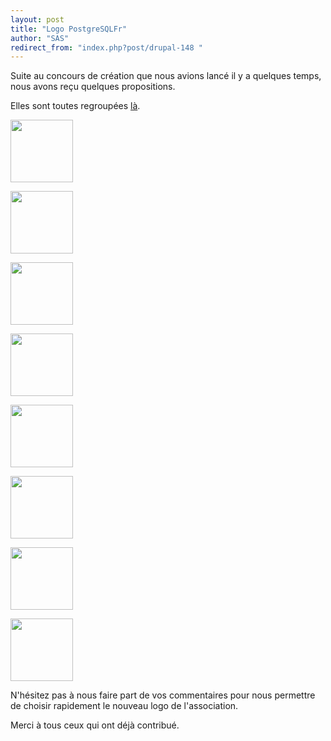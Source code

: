 ```yaml
---
layout: post
title: "Logo PostgreSQLFr"
author: "SAS"
redirect_from: "index.php?post/drupal-148 "
---
```




<p>Suite au concours de création que nous avions lancé il y a quelques temps, nous avons reçu quelques propositions.</p>

<p>

Elles sont toutes regroupées <a href="http://dbadialog.free.fr/PGFr/logos.html" target="_blank">là</a>.

</p>

<p>

<a href="http://dbadialog.free.fr/PGFr/francophant2.png"><img src="http://dbadialog.free.fr/PGFr/francophant2.png" width="100" /></a>

<a href="http://dbadialog.free.fr/PGFr/postgrefr.png"><img src="http://dbadialog.free.fr/PGFr/postgrefr.png" width="100" /></a>

<a href="http://dbadialog.free.fr/PGFr/skeespin-1.png"><img src="http://dbadialog.free.fr/PGFr/skeespin-1.png" width="100" /></a>

<a href="http://dbadialog.free.fr/PGFr/postresqlfr.png"><img src="http://dbadialog.free.fr/PGFr/postresqlfr.png" width="100" /></a>

</p>

<p>

<a href="http://dbadialog.free.fr/PGFr/postgresqlfr4.png"><img src="http://dbadialog.free.fr/PGFr/postgresqlfr4.png" width="100" /></a>

<a href="http://dbadialog.free.fr/PGFr/francophant.png"><img src="http://dbadialog.free.fr/PGFr/francophant.png" height="100" /></a>

<a href="http://dbadialog.free.fr/PGFr/skeespin-2.png"><img src="http://dbadialog.free.fr/PGFr/skeespin-2.png" height="100" /></a>

<a href="http://dbadialog.free.fr/PGFr/postgresqlfr.gif"><img src="http://dbadialog.free.fr/PGFr/postgresqlfr.gif" width="100" /></a>

</p>

<p>

N'hésitez pas à nous faire part de vos commentaires pour nous permettre de choisir rapidement le nouveau logo de l'association.

</p>

<p>

Merci à tous ceux qui ont déjà contribué.

</p>